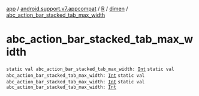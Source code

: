 [app](../../../index.md) / [android.support.v7.appcompat](../../index.md) / [R](../index.md) / [dimen](index.md) / [abc_action_bar_stacked_tab_max_width](.)

# abc_action_bar_stacked_tab_max_width

`static val abc_action_bar_stacked_tab_max_width: `[`Int`](https://kotlinlang.org/api/latest/jvm/stdlib/kotlin/-int/index.html)
`static val abc_action_bar_stacked_tab_max_width: `[`Int`](https://kotlinlang.org/api/latest/jvm/stdlib/kotlin/-int/index.html)
`static val abc_action_bar_stacked_tab_max_width: `[`Int`](https://kotlinlang.org/api/latest/jvm/stdlib/kotlin/-int/index.html)
`static val abc_action_bar_stacked_tab_max_width: `[`Int`](https://kotlinlang.org/api/latest/jvm/stdlib/kotlin/-int/index.html)